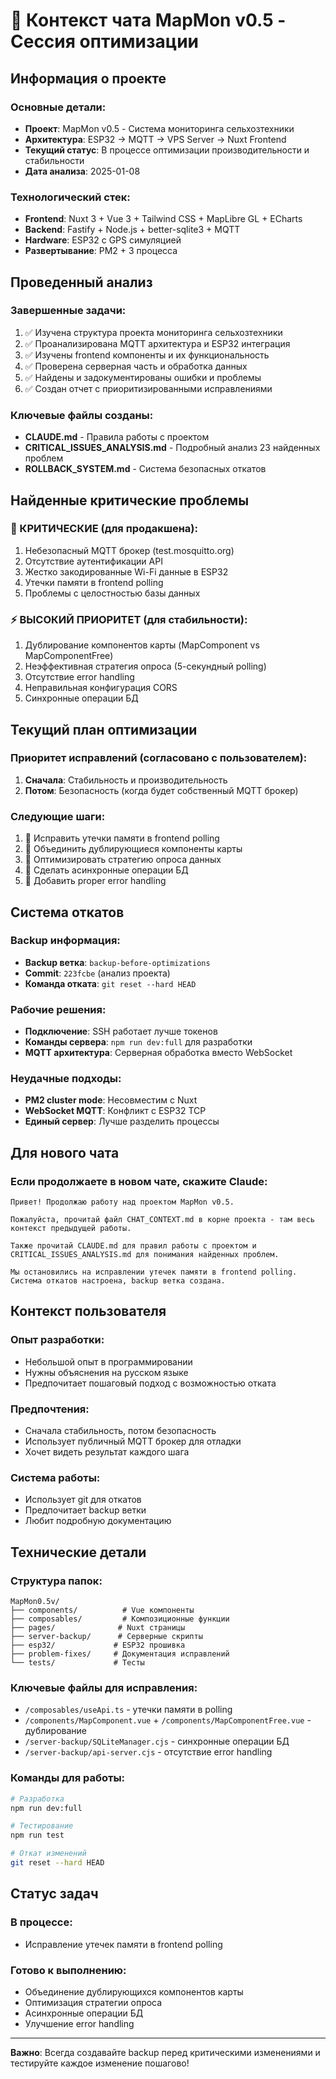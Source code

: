# 💬 Контекст чата MapMon v0.5 - Сессия оптимизации

## Информация о проекте

### Основные детали:
- **Проект**: MapMon v0.5 - Система мониторинга сельхозтехники
- **Архитектура**: ESP32 → MQTT → VPS Server → Nuxt Frontend
- **Текущий статус**: В процессе оптимизации производительности и стабильности
- **Дата анализа**: 2025-01-08

### Технологический стек:
- **Frontend**: Nuxt 3 + Vue 3 + Tailwind CSS + MapLibre GL + ECharts
- **Backend**: Fastify + Node.js + better-sqlite3 + MQTT
- **Hardware**: ESP32 с GPS симуляцией
- **Развертывание**: PM2 + 3 процесса

## Проведенный анализ

### Завершенные задачи:
1. ✅ Изучена структура проекта мониторинга сельхозтехники
2. ✅ Проанализирована MQTT архитектура и ESP32 интеграция
3. ✅ Изучены frontend компоненты и их функциональность
4. ✅ Проверена серверная часть и обработка данных
5. ✅ Найдены и задокументированы ошибки и проблемы
6. ✅ Создан отчет с приоритизированными исправлениями

### Ключевые файлы созданы:
- **CLAUDE.md** - Правила работы с проектом
- **CRITICAL_ISSUES_ANALYSIS.md** - Подробный анализ 23 найденных проблем
- **ROLLBACK_SYSTEM.md** - Система безопасных откатов

## Найденные критические проблемы

### 🚨 КРИТИЧЕСКИЕ (для продакшена):
1. Небезопасный MQTT брокер (test.mosquitto.org)
2. Отсутствие аутентификации API
3. Жестко закодированные Wi-Fi данные в ESP32
4. Утечки памяти в frontend polling
5. Проблемы с целостностью базы данных

### ⚡ ВЫСОКИЙ ПРИОРИТЕТ (для стабильности):
1. Дублирование компонентов карты (MapComponent vs MapComponentFree)
2. Неэффективная стратегия опроса (5-секундный polling)
3. Отсутствие error handling
4. Неправильная конфигурация CORS
5. Синхронные операции БД

## Текущий план оптимизации

### Приоритет исправлений (согласовано с пользователем):
1. **Сначала**: Стабильность и производительность
2. **Потом**: Безопасность (когда будет собственный MQTT брокер)

### Следующие шаги:
1. 🔄 Исправить утечки памяти в frontend polling
2. 🔄 Объединить дублирующиеся компоненты карты
3. 🔄 Оптимизировать стратегию опроса данных
4. 🔄 Сделать асинхронные операции БД
5. 🔄 Добавить proper error handling

## Система откатов

### Backup информация:
- **Backup ветка**: `backup-before-optimizations`
- **Commit**: `223fcbe` (анализ проекта)
- **Команда отката**: `git reset --hard HEAD`

### Рабочие решения:
- **Подключение**: SSH работает лучше токенов
- **Команды сервера**: `npm run dev:full` для разработки
- **MQTT архитектура**: Серверная обработка вместо WebSocket

### Неудачные подходы:
- **PM2 cluster mode**: Несовместим с Nuxt
- **WebSocket MQTT**: Конфликт с ESP32 TCP
- **Единый сервер**: Лучше разделить процессы

## Для нового чата

### Если продолжаете в новом чате, скажите Claude:

```
Привет! Продолжаю работу над проектом MapMon v0.5. 

Пожалуйста, прочитай файл CHAT_CONTEXT.md в корне проекта - там весь контекст предыдущей работы.

Также прочитай CLAUDE.md для правил работы с проектом и CRITICAL_ISSUES_ANALYSIS.md для понимания найденных проблем.

Мы остановились на исправлении утечек памяти в frontend polling. Система откатов настроена, backup ветка создана.
```

## Контекст пользователя

### Опыт разработки:
- Небольшой опыт в программировании
- Нужны объяснения на русском языке
- Предпочитает пошаговый подход с возможностью отката

### Предпочтения:
- Сначала стабильность, потом безопасность
- Использует публичный MQTT брокер для отладки
- Хочет видеть результат каждого шага

### Система работы:
- Использует git для откатов
- Предпочитает backup ветки
- Любит подробную документацию

## Технические детали

### Структура папок:
```
MapMon0.5v/
├── components/          # Vue компоненты
├── composables/         # Композиционные функции
├── pages/              # Nuxt страницы
├── server-backup/      # Серверные скрипты
├── esp32/             # ESP32 прошивка
├── problem-fixes/     # Документация исправлений
└── tests/             # Тесты
```

### Ключевые файлы для исправления:
- `/composables/useApi.ts` - утечки памяти в polling
- `/components/MapComponent.vue` + `/components/MapComponentFree.vue` - дублирование
- `/server-backup/SQLiteManager.cjs` - синхронные операции БД
- `/server-backup/api-server.cjs` - отсутствие error handling

### Команды для работы:
```bash
# Разработка
npm run dev:full

# Тестирование
npm run test

# Откат изменений
git reset --hard HEAD
```

## Статус задач

### В процессе:
- Исправление утечек памяти в frontend polling

### Готово к выполнению:
- Объединение дублирующихся компонентов карты
- Оптимизация стратегии опроса
- Асинхронные операции БД
- Улучшение error handling

---

**Важно**: Всегда создавайте backup перед критическими изменениями и тестируйте каждое изменение пошагово!